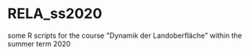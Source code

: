 # RELA_ss2020
some R scripts for the course "Dynamik der Landoberfläche" within the summer term 2020
